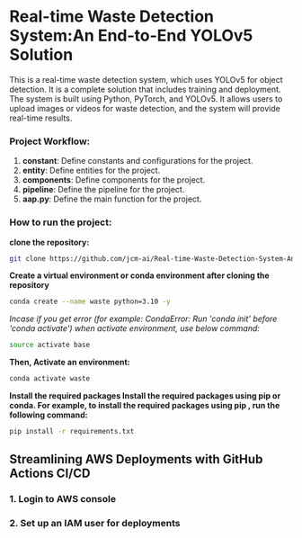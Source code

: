 # Real-time Waste Detection System:An End-to-End YOLOv5 Solution
This is a real-time waste detection system, which uses YOLOv5 for object detection. It is a complete solution that includes training and deployment. The system is built using Python, PyTorch, and YOLOv5. It allows users to upload images or videos for waste detection, and the system will provide real-time results.

### Project Workflow:

1. **constant**: Define constants and configurations for the project.
2. **entity**: Define entities for the project.
3. **components**: Define components for the project.
4. **pipeline**: Define the pipeline for the project.
5. **aap.py**: Define the main function for the project.

### How to run the project:
**clone the repository:**
```bash
git clone https://github.com/jcm-ai/Real-time-Waste-Detection-System-An-End-to-End-YOLOv5-Solution.git
```
**Create a virtual environment or conda environment after cloning the repository**
```bash
conda create --name waste python=3.10 -y
```
*Incase if you get error (for example: CondaError: Run 'conda init' before 'conda activate') when activate environment, use below command:*
```bash
source activate base
```
**Then, Activate an environment:**
```bash
conda activate waste
```
**Install the required packages Install the required packages using pip or conda. For example, to install the required packages using pip , run the following command:**
```bash
pip install -r requirements.txt
```
## Streamlining AWS Deployments with GitHub Actions CI/CD
### 1. Login to AWS console
### 2. Set up an IAM user for deployments
